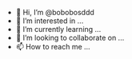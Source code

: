 - 👋 Hi, I’m @bobobosddd
- 👀 I’m interested in ...
- 🌱 I’m currently learning ...
- 💞️ I’m looking to collaborate on ...
- 📫 How to reach me ...

<!---
bobobosddd/bobobosddd is a ✨ special ✨ repository because its `README.md` (this file) appears on your GitHub profile.
You can click the Preview link to take a look at your changes.
--->
